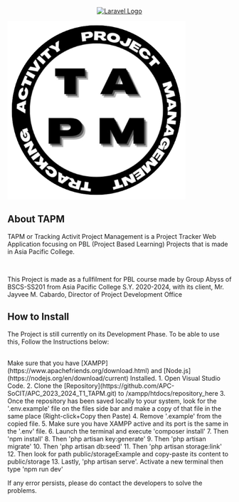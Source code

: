 <p align="center"><a href="https://laravel.com" target="_blank"><img src="https://raw.githubusercontent.com/laravel/art/master/logo-lockup/5%20SVG/2%20CMYK/1%20Full%20Color/laravel-logolockup-cmyk-red.svg" width="400" alt="Laravel Logo"></a></p>

<p allign="center"><img src="public\storageExample\tapm-logo.png" width="400" alt="TAPM Logo"></p>

## About TAPM ##

<p>TAPM or Tracking Activit Project Management is a Project Tracker Web Application focusing on PBL (Project Based Learning) Projects that is made in Asia Pacific College.</p><br>
<p>This Project is made as a fullfilment for PBL course made by Group Abyss of BSCS-SS201 from Asia Pacific College S.Y. 2020-2024, with its client, Mr. Jayvee M. Cabardo, Director of Project Development Office</p>

## How to Install ##

<p>The Project is still currently on its Development Phase. To be able to use this, Follow the Instructions below:</p><br>
Make sure that you have [XAMPP](https://www.apachefriends.org/download.html) and [Node.js](https://nodejs.org/en/download/current) Installed.
1. Open Visual Studio Code.
2. Clone the [Repository](https://github.com/APC-SoCIT/APC_2023_2024_T1_TAPM.git) to /xampp/htdocs/repository_here
3. Once the repository has been saved locally to your system, look for the '.env.example' file on the files side bar and make a copy of that file in the same place (Right-click+Copy then Paste)
4. Remove '.example' from the copied file.
5. Make sure you have XAMPP active and its port is the same in the '.env' file.
6. Launch the terminal and execute 'composer install'
7. Then 'npm install'
8. Then 'php artisan key:generate'
9. Then 'php artisan migrate'
10. Then 'php artisan db:seed'
11. Then 'php artisan storage:link'
12. Then look for path public/storageExample and copy-paste its content to public/storage
13. Lastly, 'php artisan serve'. Activate a new terminal then type 'npm run dev'

<p>If any error persists, please do contact the developers to solve the problems.<p>